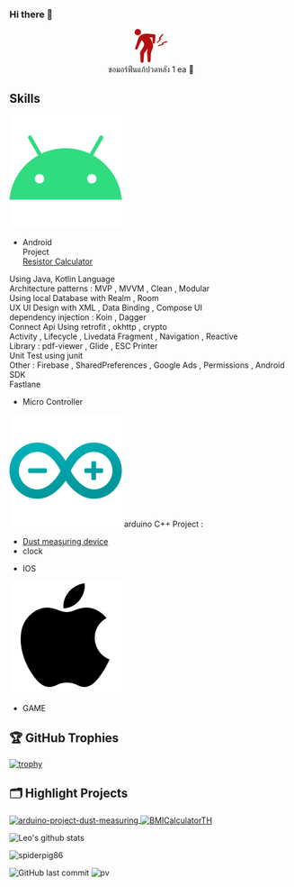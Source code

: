 <!--icon ref: https://gist.github.com/rxaviers/7360908 
free svg , icon
https://www.svgrepo.com/
https://icons8.com/icons
-->

### Hi there 👋
<p align="center">
<img src="./pic/backache_2.svg" width="60"> <br>
    ขอมอร์ฟีนแก้ปวดหลัง 1 ea 🤣
</p>

## Skills

![green Android icon](./pic/android.svg) 

+ Android<br>
Project<br>
[Resistor Calculator](https://github.com/nutchanokp/ResistorCalculatorAndroid.git)

Using Java, Kotlin Language <br>
Architecture patterns : MVP , MVVM , Clean , Modular<br>
Using local Database with Realm , Room <br>
UX UI Design with XML , Data Binding , Compose UI<br>
dependency injection : Koin , Dagger<br>
Connect Api Using retrofit , okhttp , crypto<br>
Activity , Lifecycle ,  Livedata Fragment , Navigation , Reactive<br>
Library : pdf-viewer , Glide ,  ESC Printer<br>
Unit Test using junit<br>
Other : Firebase , SharedPreferences , Google Ads , Permissions , Android SDK<br>
Fastlane<br>


+ Micro Controller

![arduino](./pic/arduino.svg) 
arduino
C++
Project :
- [Dust measuring device](https://github.com/nutchanokp/arduino-project-dust-measuring.git)
- clock

+ IOS

![ios](./pic/ios.svg) 

+ GAME

<!-- ### <img src="https://media.giphy.com/media/VgCDAzcKvsR6OM0uWg/giphy.gif" width="50"> A little more about me...   -->
<!-- 
```javascript
const anmol = {
    pronouns: "He" | "Him",
    code: ["Javascript", "Python", "Java", "PHP"],
    askMeAbout: ["web dev", "tech", "app dev", "photography"],
    technologies: {
        backEnd: {
            js: ["Node", "Fastify", "Express"],
        },
        mobileApp: {
            native: ["Android Development"]
        },
        devOps: ["AWS", "Docker🐳", "Route53", "Nginx"],
        databases: ["mongo", "MySql", "sqlite"],
        misc: ["Firebase", "Socket.IO", "selenium", "open-cv", "php", "SuiteApp"]
    },
    architecture: ["Serverless Architecture", "Progressive web applications", "Single page applications"],
    currentFocus: "No Focus point at this time",
    funFact: "There are two ways to write error-free programs; only the third one works"
};
``` -->
## 🏆 GitHub Trophies

[![trophy](https://github-profile-trophy.vercel.app/?username=nutchanokp&theme=nord&column=7)](https://github.com/ryo-ma/github-profile-trophy)

## 🗂️ Highlight Projects

<a href="https://github.com/nutchanokp/arduino-project-dust-measuring">
  <img align="center" src="https://github-readme-stats.vercel.app/api/pin/?username=nutchanokp&repo=arduino-project-dust-measuring&show_icons=true&line_height=27&title_color=6aa6f8&text_color=8a919a&icon_color=6aa6f8&bg_color=22272e" alt="arduino-project-dust-measuring" />
</a>

<a href="https://github.com/nutchanokp/BMICalculatorTH">
  <img align="center" src="https://github-readme-stats.vercel.app/api/pin/?username=nutchanokp&repo=BMICalculatorTH&show_icons=true&line_height=27&title_color=6aa6f8&text_color=8a919a&icon_color=6aa6f8&bg_color=22272e" alt="BMICalculatorTH" />
</a>


![Leo's github stats](https://github-readme-stats.vercel.app/api?username=nutchanokp&show_icons=true&theme=dracula&hide=stars,issues)

<img src="https://github-readme-stats.vercel.app/api?username=nutchanokp&show_icons=true&count_private=true" alt="spiderpig86" />

<!-- ![build](https://github.com/mopig/mopig/workflows/build/badge.svg) -->
![GitHub last commit](https://img.shields.io/github/last-commit/nutchanokp/nutchanokp)
![pv](https://pageview.vercel.app/?github_user=nutchanokp)

<!--
**nutchanokp/nutchanokp** is a ✨ _special_ ✨ repository because its `README.md` (this file) appears on your GitHub profile.

Here are some ideas to get you started:

- 🔭 I’m currently working on ...
- 🌱 I’m currently learning ...
- 👯 I’m looking to collaborate on ...
- 🤔 I’m looking for help with ...
- 💬 Ask me about ...
- 📫 How to reach me: ...
- 😄 Pronouns: ...
- ⚡ Fun fact: ...
-->
